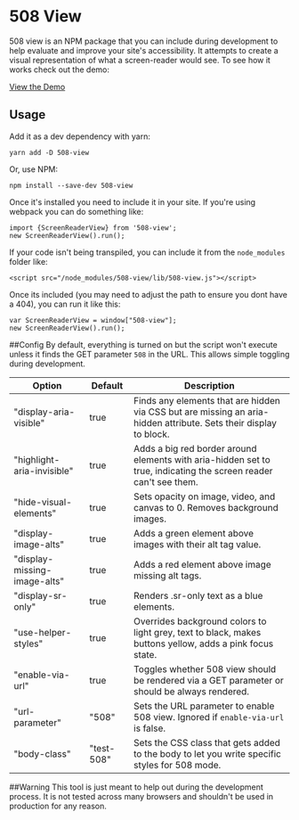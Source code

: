 # 508 View

508 view is an NPM package that you can include during development to help evaluate and improve 
your site's accessibility. It attempts to create a visual representation of what a screen-reader
would see. To see how it works check out the demo:

[View the Demo](https://agroff.github.io/508-view/examples/?)

## Usage
Add it as a dev dependency with yarn: 

    yarn add -D 508-view

Or, use NPM:

    npm install --save-dev 508-view

Once it's installed you need to include it in your site. If you're using webpack you can do 
something like: 

    import {ScreenReaderView} from '508-view';
    new ScreenReaderView().run();
    
If your code isn't being transpiled, you can include it from the `node_modules` folder like:

    <script src="/node_modules/508-view/lib/508-view.js"></script>
    
Once its included (you may need to adjust the path to ensure you dont have a 404), you can run it 
like this:

    var ScreenReaderView = window["508-view"];
    new ScreenReaderView().run();

##Config
By default, everything is turned on but the script won't execute unless it finds the GET parameter
`508` in the URL. This allows simple toggling during development.

Option | Default | Description
--- | --- | ---
"display-aria-visible"       | true       | Finds any elements that are hidden via CSS but are missing an aria-hidden attribute. Sets their display to block.
"highlight-aria-invisible"   | true       | Adds a big red border around elements with aria-hidden set to true, indicating the screen reader can't see them.
"hide-visual-elements"       | true       | Sets opacity on image, video, and canvas to 0. Removes background images.
"display-image-alts"         | true       | Adds a green element above images with their alt tag value.
"display-missing-image-alts" | true       | Adds a red element above image missing alt tags.
"display-sr-only"            | true       | Renders .sr-only text as a blue elements.
"use-helper-styles"          | true       | Overrides background colors to light grey, text to black, makes buttons yellow, adds a pink focus state.
"enable-via-url"             | true       | Toggles whether 508 view should be rendered via a GET parameter or should be always rendered.
"url-parameter"              | "508"      | Sets the URL parameter to enable 508 view. Ignored if `enable-via-url` is false.
"body-class"                 | "test-508" | Sets the CSS class that gets added to the body to let you write specific styles for 508 mode.

##Warning
This tool is just meant to help out during the development process. It is not tested across many 
browsers and shouldn't be used in production for any reason.
